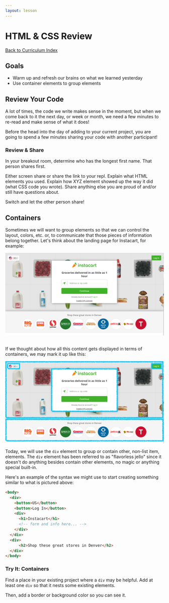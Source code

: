 ```yaml
---
layout: lesson
---
```


# HTML & CSS Review

<a href="../">Back to Curriculum Index</a>

## Goals

- Warm up and refresh our brains on what we learned yesterday
- Use container elements to group elements


## Review Your Code

A lot of times, the code we write makes sense in the moment, but when we come back to it the next day, or week or month, we need a few minutes to re-read and make sense of what it does!

Before the head into the day of adding to your current project, you are going to spend a few minutes sharing your code with another participant!

<div class="try-it-new">
  <h3>Review & Share</h3>
  <p>In your breakout room, determine who has the longest first name. That person shares first.</p>
  <p>Either screen share or share the link to your repl. Explain what HTML elements you used. Explain how XYZ element showed up the way it did (what CSS code you wrote). Share anything else you are proud of and/or still have questions about.</p>
  <p>Switch and let the other person share!</p>
</div>

## Containers

Sometimes we will want to group elements so that we can control the layout, colors, etc. or, to communicate that those pieces of information belong together. Let's think about the landing page for Instacart, for example:

<img src="./assets/instacart-plain.png" alt="" />
<br>
<br>

If we thought about how all this content gets displayed in terms of containers, we may mark it up like this:

<img src="./assets/instacart-marked-up.png" alt="" />

Today, we will use the `div` element to group or contain other, non-list item, elements. The `div` element has been referred to as "flavorless jello" since it doesn't do anything besides contain other elements, no magic or anything special built-in.

Here's an example of the syntax we might use to start creating something similar to what is pictured above:

```html
<body>  
  <div>
    <button>US</button>
    <button>Log In</button>
    <div>
      <h1>Instacart</h1>
      <!-- form and info here... -->
    </div>
  </div>
  <div>
      <h2>Shop these great stores in Denver</h2>
  </div>
</body>
```

<div class="try-it-new">
  <h3>Try It: Containers</h3>
  <p>Find a place in your existing project where a <code>div</code> may be helpful. Add at least one <code>div</code> so that it nests some existing elements.</p>
  <p>Then, add a border or background color so you can see it.</p>
</div>
